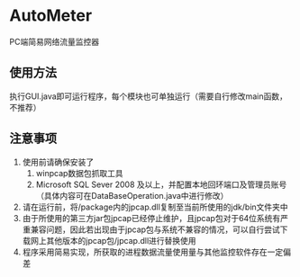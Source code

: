 # AutoMeter
PC端简易网络流量监控器

## 使用方法
执行GUI.java即可运行程序，每个模块也可单独运行（需要自行修改main函数，不推荐）

## 注意事项
1. 使用前请确保安装了
    1. winpcap数据包抓取工具
    2. Microsoft SQL Sever 2008 及以上，并配置本地回环端口及管理员账号（具体内容可在DataBaseOperation.java中进行修改）
2. 请在运行前，将/package内的jpcap.dll复制至当前所使用的jdk/bin文件夹中
3. 由于所使用的第三方jar包jpcap已经停止维护，且jpcap包对于64位系统有严重兼容问题，因此若出现由于jpcap包与系统不兼容的情况，可以自行尝试下载网上其他版本的jpcap包/jpcap.dll进行替换使用
4. 程序采用简易实现，所获取的进程数据流量使用量与其他监控软件存在一定偏差